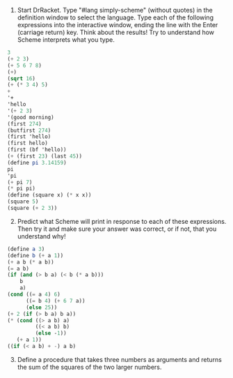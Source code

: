 1. Start DrRacket. Type "#lang simply-scheme" (without quotes) in the definition window
to select the language. Type each of the following expressions into the interactive window,
ending the line with the Enter (carriage return) key. Think about the results!
Try to understand how Scheme interprets what you type.
```scheme
3
(+ 2 3)
(+ 5 6 7 8)
(+)
(sqrt 16)
(+ (* 3 4) 5)
+
'+
'hello
'(+ 2 3)
'(good morning)
(first 274)
(butfirst 274)
(first 'hello)
(first hello)
(first (bf 'hello))
(+ (first 23) (last 45))
(define pi 3.14159)
pi
'pi
(+ pi 7)
(* pi pi)
(define (square x) (* x x))
(square 5)
(square (+ 2 3))
```

2. Predict what Scheme will print in response to each of these expressions.
Then try it and make sure your answer was correct, or if not, that you understand why!
```scheme
(define a 3)
(define b (+ a 1))
(+ a b (* a b))
(= a b)
(if (and (> b a) (< b (* a b)))
    b
    a)
(cond ((= a 4) 6)
      ((= b 4) (+ 6 7 a))
      (else 25))
(+ 2 (if (> b a) b a))
(* (cond ((> a b) a)
         ((< a b) b)
         (else -1))
   (+ a 1))
((if (< a b) + -) a b)
```

3. Define a procedure that takes three numbers as arguments and returns the sum of the squares of the two larger numbers.